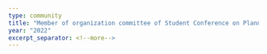 ```yaml
---
type: community
title: "Member of organization committee of Student Conference on Planning in Artificial Intelligence and Robotics (PAIR 2022)"
year: "2022"
excerpt_separator: <!--more-->
---
```

<!--more-->

